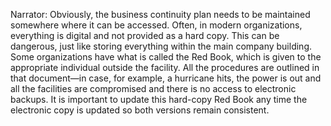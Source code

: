 Narrator: Obviously, the business continuity plan needs to be maintained somewhere where it can be accessed. Often, in modern organizations, everything is digital and not provided as a hard copy. This can be dangerous, just like storing everything within the main company building.  Some organizations have what is called the Red Book, which is given to the appropriate individual outside the facility. All the procedures are outlined in that document—in case, for example, a hurricane hits, the power is out and all the facilities are compromised and there is no access to electronic backups. It is important to update this hard-copy Red Book any time the electronic copy is updated so both versions remain consistent. 
